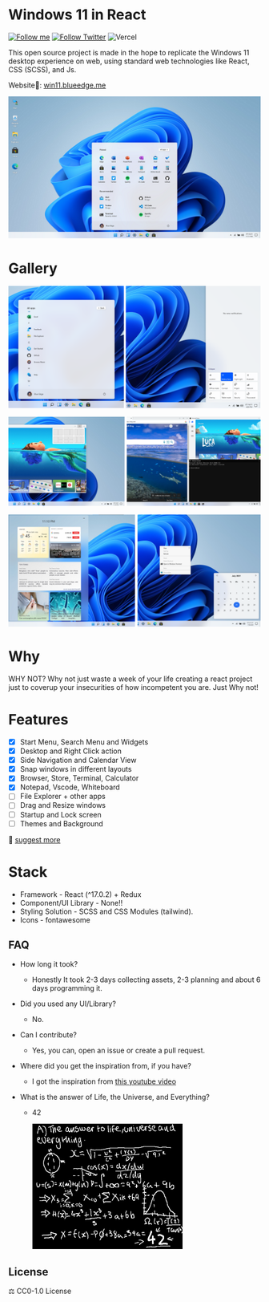 # Windows 11 in React

[![Follow me](https://img.shields.io/github/followers/blueedgetechno?label=follow%20me&style=social)](https://github.com/blueedgetechno)
[![Follow Twitter](https://img.shields.io/twitter/follow/blueedgetechno?label=Follow%20me&style=social)](https://twitter.com/blueedgetechno)
![Vercel](https://img.shields.io/github/deployments/blueedgetechno/windows11/production?color=blue&label=Vercel&logo=vercel&logoColor=white)

This open source project is made in the hope to replicate the Windows 11 desktop experience on web, using standard web technologies like React, CSS (SCSS), and Js.

Website🌈: [win11.blueedge.me](https://win11.blueedge.me)

![home](./public/img/home.png)

# Gallery
![pic1](./public/img/gallery1.png)

![pic1](./public/img/gallery2.png)

![pic1](./public/img/gallery3.png)

# Why

WHY NOT? Why not just waste a week of your life creating a react project just to coverup your insecurities of how incompetent you are. Just Why not!

# Features
- [x] Start Menu, Search Menu and Widgets
- [x] Desktop and Right Click action
- [x] Side Navigation and Calendar View
- [x] Snap windows in different layouts
- [x] Browser, Store, Terminal, Calculator
- [x] Notepad, Vscode, Whiteboard
- [ ] File Explorer + other apps
- [ ] Drag and Resize windows
- [ ] Startup and Lock screen
- [ ] Themes and Background

📑 [suggest more](https://github.com/blueedgetechno/windows11/issues/new?title=New+Suggestion&body=)

# Stack

- Framework - React (^17.0.2) + Redux
- Component/UI Library - None!!
- Styling Solution - SCSS and CSS Modules (tailwind).
- Icons - fontawesome

## FAQ

- How long it took?
  - Honestly It took 2-3 days collecting assets, 2-3 planning and about 6 days programming it.


- Did you used any UI/Library?
  - No.


- Can I contribute?
  - Yes, you can, open an issue or create a pull request.


- Where did you get the inspiration from, if you have?
  - I got the inspiration from [this youtube video](https://www.youtube.com/watch?v=OtOmxa9UMe8)


- What is the answer of Life, the Universe, and Everything?
  - 42

    ![answer](./public/answer.png)


## License

⚖️ CC0-1.0 License
